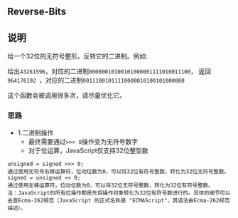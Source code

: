 ## Reverse-Bits

## 说明
给一个32位的无符号整形。反转它的二进制。例如:

给出`43261596`，对应的二进制`00000010100101000001111010011100`，
返回`964176192 `，对应的二进制`00111001011110000010100101000000`

这个函数会被调用很多次，请尽量优化它。

### 思路

* 1.二进制操作
    * 最终需要通过`>>> 0`操作变为无符号数字
    * 对于位运算，JavaScript仅支持32位整型数
    
```
unsigned = signed >>> 0;
通过使用无符号右移运算符，位动位数为0，可以将32位有符号整数，转化为32位无符号整数。
signed = unsigned << 0;
通过使用左移运算符，位动位数为0，可以将32位无符号整数，转化为32位有符号整数。
注：JavaScript的所有位操作都是先将操作对象转化为32位有符号数进行的。具体的细节可以去查Ecma-262规范（JavaScript 的正式名称是 "ECMAScript"，其语法由Ecma-262规范描述）。
```